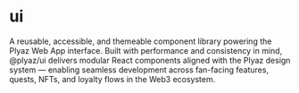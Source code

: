 # ui
A reusable, accessible, and themeable component library powering the Plyaz Web App interface. Built with performance and consistency in mind, @plyaz/ui delivers modular React components aligned with the Plyaz design system — enabling seamless development across fan-facing features, quests, NFTs, and loyalty flows in the Web3 ecosystem.
